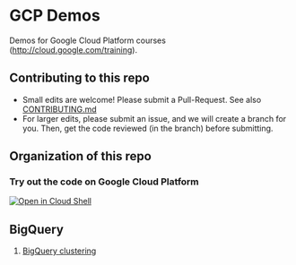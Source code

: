 # GCP Demos

Demos for Google Cloud Platform courses (http://cloud.google.com/training).

## Contributing to this repo

* Small edits are welcome! Please submit a Pull-Request. See also [CONTRIBUTING.md](./CONTRIBUTING.md)
* For larger edits, please submit an issue, and we will create a branch for you. Then, get the code reviewed (in the branch) before submitting.

## Organization of this repo

### Try out the code on Google Cloud Platform
[![Open in Cloud Shell](http://gstatic.com/cloudssh/images/open-btn.png)](https://console.cloud.google.com/cloudshell/open/?git_repo=https://github.com/GoogleCloudPlatform/training-data-analyst.git)

## BigQuery
1. [BigQuery clustering](bq/clustering.md)
